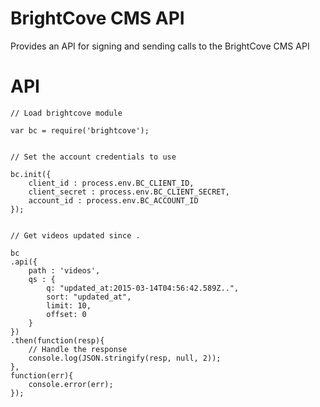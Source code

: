 # BrightCove CMS API

Provides an API for signing and sending calls to the BrightCove CMS API


# API


	// Load brightcove module

	var bc = require('brightcove');


	// Set the account credentials to use

	bc.init({
		client_id : process.env.BC_CLIENT_ID,
		client_secret : process.env.BC_CLIENT_SECRET,
		account_id : process.env.BC_ACCOUNT_ID
	});


	// Get videos updated since .

	bc
	.api({
		path : 'videos',
        qs : {
            q: "updated_at:2015-03-14T04:56:42.589Z..",
            sort: "updated_at",
            limit: 10,
            offset: 0
        }
	})
	.then(function(resp){
		// Handle the response
		console.log(JSON.stringify(resp, null, 2));
	},
	function(err){
		console.error(err);
	});


